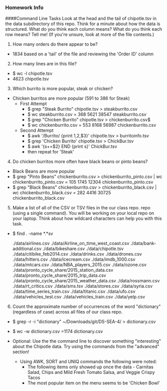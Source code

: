 ### Homework Info

####Command Line Tasks
Look at the head and the tail of chipotle.tsv in the data subdirectory of this repo. Think for a minute about how the data is structured. What do you think each column means? What do you think each row means? Tell me! (If you're unsure, look at more of the file contents.)

1. How many orders do there appear to be? 
  * 1834 based on a 'tail' of the file and reviewing the 'Order ID' column 
2. How many lines are in this file?
  * $ wc -l chipotle.tsv
  * 4623 chipotle.tsv
3. Which burrito is more popular, steak or chicken?
  * Chicken burritos are more popular (591 to 386 for Steak)
    * First Attempt
      * $ grep "Steak Burrito" chipotle.tsv > steakburrito.csv
      * $ wc steakburrito.csv = 368  5621 38547 steakburrito.csv
      * $ grep "Chicken Burrito" chipotle.tsv > chickenburrito.csv$ 
      * $ wc chickenburrito.csv = 553  8168 56987 chickenburrito.csv
    * Second Attempt
      * $ awk '/Burrito/ {print $1,$2,$3}' chipotle.tsv > burritoinfo.tsv
      * $ grep 'Chicken Burrito' chipotle.tsv > ChickBur.tsv
      * $ awk '{s+=$2} END {print s}' ChickBur.tsv
      * then repeat for 'Steak'

4. Do chicken burritos more often have black beans or pinto beans?
  * Black Beans are more popular
  * $ grep "Pinto Beans" chickenburrito.csv > chickenburrito_pinto.csv | wc chickenburrito_pinto.csv = 105  1745 12304 chickenburrito_pinto.csv
  * $ grep "Black Beans" chickenburrito.csv > chickenburrito_black.csv | wc chickenburrito_black.csv = 282  4416 30725 chickenburrito_black.csv

5. Make a list of all of the CSV or TSV files in the our class repo. repo (using a single command). You will be working on your local repo on your laptop. Think about how wildcard characters can help you with this task.
  * $ find . -name *.*sv
  
     ./data/airlines.csv
     ./data/Airline_on_time_west_coast.csv
     ./data/bank-additional.csv
     ./data/bikeshare.csv
     ./data/chipotle.tsv
     ./data/citibike_feb2014.csv
     ./data/drinks.csv
     ./data/drones.csv
     ./data/hitters.csv
     ./data/icecream.csv
     ./data/imdb_1000.csv
     ./data/mtcars.csv
     ./data/NBA_players_2015.csv
     ./data/ozone.csv
     ./data/pronto_cycle_share/2015_station_data.csv
     ./data/pronto_cycle_share/2015_trip_data.csv
     ./data/pronto_cycle_share/2015_weather_data.csv
     ./data/rossmann.csv
     ./data/rt_critics.csv
     ./data/sms.tsv
     ./data/stores.csv
     ./data/syria.csv
     ./data/time_series_train.csv
     ./data/titanic.csv
     ./data/ufo.csv
     ./data/vehicles_test.csv
     ./data/vehicles_train.csv
     ./data/yelp.csv

6. Count the approximate number of occurrences of the word "dictionary" (regardless of case) across all files of our class repo.

  * $ grep -r -i "dictionary" ~/Downloads/git/DS-SEA-4/ > dictionary.csv
  * $ wc -w dictionary.csv  =1174 dictionary.csv


* Optional: Use the the command line to discover something "interesting" about the Chipotle data. Try using the commands from the "advanced" section!
  * Using AWK, SORT and UNIQ commands the following were noted:
    * The following items only showed up once the data - Carnitas Salad, Chips and Mild Fresh Tomato Salsa, and Veggie Crispy Tacos
    * The most popular item on the menu seems to be 'Chicken Bowl'
    
    
